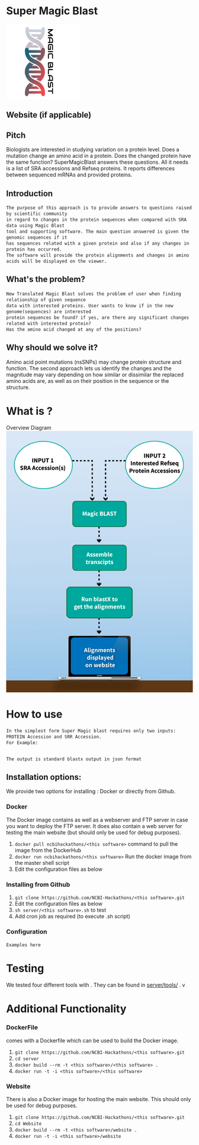 # Super Magic Blast
![Workflow](/bc073254-b7d4-4648-912f-a346c63b585f.png?raw=true "logo.png")
## Website (if applicable)

## Pitch
Biologists are interested in studying variation on a protein level. Does a mutation change an amino acid in a protein. Does the changed protein have the same function? SuperMagicBlast answers these questions. All it needs is a list of SRA accessions and Refseq proteins. It reports differences between sequenced mRNAs and provided proteins.

## Introduction
    The purpose of this approach is to provide answers to questions raised by scientific community
    in regard to changes in the protein sequences when compared with SRA data using Magic Blast 
    tool and supporting software. The main question answered is given the genomic sequences if it
    has sequences related with a given protein and also if any changes in protein has occurred. 
    The software will provide the protein alignments and changes in amino acids will be displayed on the viewer.  

## What's the problem? 
    New Translated Magic Blast solves the problem of user when finding relationship of given sequence 
    data with interested proteins. User wants to know if in the new genome(sequences) are interested 
    protein sequences be found? if yes, are there any significant changes related with interested protein? 
    Has the amino acid changed at any of the positions?  

## Why should we solve it? 
   Amino acid point mutations (nsSNPs) may change protein structure and function. 
   The second approach lets us identify the changes and the magnitude may vary depending on how similar or dissimilar
   the replaced amino acids are, as well as on their position in the sequence or the structure.  
   
# What is <this software>?

Overview Diagram
![Workflow](/MAGICBLAST-flow.jpg?raw=true "MAGICBLAST-flow.jpg")
# How to use <this software>
    In the simplest form Super Magic blast requires only two inputs: PROTEIN Accession and SRR Accession.
    For Example:    
```supermagicblast.py -prot_accs NP_066251.1  -srr SRR5150787 
```    
    The output is standard blastx output in json format
    
## Installation options:

We provide two options for installing <this software>: Docker or directly from Github.

### Docker

The Docker image contains <this software> as well as a webserver and FTP server in case you want to deploy the FTP server. It does also contain a web server for testing the <this software> main website (but should only be used for debug purposes).

1. `docker pull ncbihackathons/<this software>` command to pull the image from the DockerHub
2. `docker run ncbihackathons/<this software>` Run the docker image from the master shell script
3. Edit the configuration files as below

### Installing <this software> from Github

1. `git clone https://github.com/NCBI-Hackathons/<this software>.git`
2. Edit the configuration files as below
3. `sh server/<this software>.sh` to test
4. Add cron job as required (to execute <this software>.sh script)

### Configuration

```Examples here```

# Testing

We tested four different tools with <this software>. They can be found in [server/tools/](server/tools/) . v

# Additional Functionality

### DockerFile

<this software> comes with a Dockerfile which can be used to build the Docker image.

  1. `git clone https://github.com/NCBI-Hackathons/<this software>.git`
  2. `cd server`
  3. `docker build --rm -t <this software>/<this software> .`
  4. `docker run -t -i <this software>/<this software>`
  
### Website

There is also a Docker image for hosting the main website. This should only be used for debug purposes.

  1. `git clone https://github.com/NCBI-Hackathons/<this software>.git`
  2. `cd Website`
  3. `docker build --rm -t <this software>/website .`
  4. `docker run -t -i <this software>/website`
  
